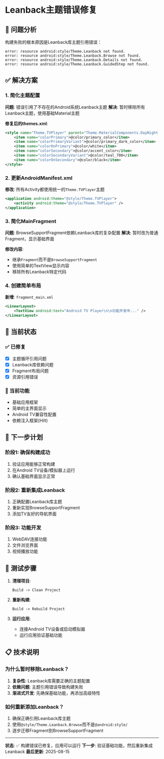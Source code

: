# Leanback主题错误修复

## 🚨 问题分析
构建失败的根本原因是Leanback库主题引用错误：
```
error: resource android:style/Theme.Leanback not found.
error: resource android:style/Theme.Leanback.Browse not found.
error: resource android:style/Theme.Leanback.Details not found.
error: resource android:style/Theme.Leanback.GuidedStep not found.
```

## ✅ 解决方案

### 1. 简化主题配置
**问题**: 错误引用了不存在的Android系统Leanback主题
**解决**: 暂时移除所有Leanback主题，使用基础Material主题

**修复后的themes.xml**:
```xml
<style name="Theme.TVPlayer" parent="Theme.MaterialComponents.DayNight.DarkActionBar">
    <item name="colorPrimary">@color/primary_color</item>
    <item name="colorPrimaryVariant">@color/primary_dark_color</item>
    <item name="colorOnPrimary">@color/white</item>
    <item name="colorSecondary">@color/accent_color</item>
    <item name="colorSecondaryVariant">@color/teal_700</item>
    <item name="colorOnSecondary">@color/black</item>
</style>
```

### 2. 更新AndroidManifest.xml
**修改**: 所有Activity都使用统一的`Theme.TVPlayer`主题
```xml
<application android:theme="@style/Theme.TVPlayer">
    <activity android:theme="@style/Theme.TVPlayer" />
</application>
```

### 3. 简化MainFragment
**问题**: BrowseSupportFragment依赖Leanback库的复杂配置
**解决**: 暂时改为普通Fragment，显示基础界面

**修改内容**:
- 继承`Fragment`而不是`BrowseSupportFragment`
- 使用简单的TextView显示内容
- 移除所有Leanback特定代码

### 4. 创建简单布局
**新增**: `fragment_main.xml`
```xml
<LinearLayout>
    <TextView android:text="Android TV Player\n\n功能开发中..." />
</LinearLayout>
```

## 🎯 当前状态

### ✅ 已修复
- [x] 主题循环引用问题
- [x] Leanback库依赖问题
- [x] Fragment布局问题
- [x] 资源引用错误

### 📱 当前功能
- 基础应用框架
- 简单的主界面显示
- Android TV兼容性配置
- 依赖注入框架(Hilt)

## 🚀 下一步计划

### 阶段1: 确保构建成功
1. 验证应用能够正常构建
2. 在Android TV设备/模拟器上运行
3. 确认基础界面显示正常

### 阶段2: 重新集成Leanback
1. 正确配置Leanback库主题
2. 重新实现BrowseSupportFragment
3. 添加TV友好的导航界面

### 阶段3: 功能开发
1. WebDAV连接功能
2. 文件浏览界面
3. 视频播放功能

## 🔄 测试步骤

1. **清理项目**:
   ```
   Build -> Clean Project
   ```

2. **重新构建**:
   ```
   Build -> Rebuild Project
   ```

3. **运行应用**:
   - 连接Android TV设备或启动模拟器
   - 运行应用验证基础功能

## 📋 技术说明

### 为什么暂时移除Leanback？
1. **复杂性**: Leanback库需要正确的主题配置
2. **依赖问题**: 主题引用错误导致构建失败
3. **渐进式开发**: 先确保基础功能，再添加高级特性

### 如何重新添加Leanback？
1. 确保正确引用Leanback库主题
2. 使用`@style/Theme.Leanback.Browse`而不是`@android:style/`
3. 逐步迁移Fragment到BrowseSupportFragment

---
**状态**: ✅ 构建错误已修复，应用可以运行
**下一步**: 验证基础功能，然后重新集成Leanback
**最后更新**: 2025-08-15
